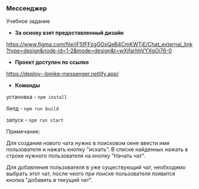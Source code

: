 ### Мессенджер
Учебное задание

- **За основу взят предоставленный дизайн**

https://www.figma.com/file/jF5fFFzgGOxQeB4CmKWTiE/Chat_external_link?type=design&node-id=1-2&mode=design&t=wXjfarhhVYXgOi76-0

- **Проект доступен по ссылке**

https://deploy--bmike-messenger.netlify.app/

- **Команды**

установка - `npm install`

билд - `npm run build`

запуск - `npm run start`

Примечание:

Для создания нового чата нужно в поисковом окне ввести имя пользователя и нажать кнопку "искать".
В списке найденных нажать в строке нужного пользователя на кнопку "Начать чат".

Для добавления пользователя в уже существующий чат, необходимо выбрать этот чат,
после чеого при поиске пользователя появится кнопка "добавить в текущий чат".
